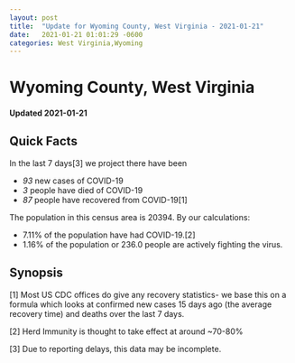 ```yaml
---
layout: post
title:  "Update for Wyoming County, West Virginia - 2021-01-21"
date:   2021-01-21 01:01:29 -0600
categories: West Virginia,Wyoming
---
```


# Wyoming County, West Virginia
#### Updated 2021-01-21

## Quick Facts

In the last 7 days[3] we project there have been
- *93* new cases of COVID-19
- *3* people have died of COVID-19
- *87* people have recovered from COVID-19[1]

The population in this census area is 20394. By our calculations:
- 7.11% of the population have had COVID-19.[2]
- 1.16% of the population or 236.0 people are actively fighting the virus.

## Synopsis




[1] Most US CDC offices do give any recovery statistics- we base this on a formula which looks at confirmed new cases
15 days ago (the average recovery time) and deaths over the last 7 days.

[2] Herd Immunity is thought to take effect at around ~70-80%

[3] Due to reporting delays, this data may be incomplete.
 
    